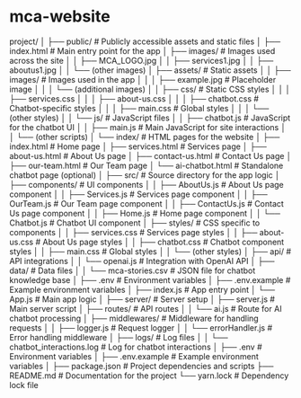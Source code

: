 # mca-website
project/
│
├── public/                        # Publicly accessible assets and static files
│   ├── index.html                 # Main entry point for the app
│   ├── images/                    # Images used across the site
│   │   ├── MCA_LOGO.jpg
│   │   ├── services1.jpg
│   │   ├── aboutus1.jpg
│   │   └── (other images)
│   ├── assets/                    # Static assets
│   │   ├── images/                # Images used in the app
│   │   │   ├── example.jpg        # Placeholder image
│   │   │   └── (additional images)
│   │   ├── css/                   # Static CSS styles
│   │   │   ├── services.css
│   │   │   ├── about-us.css
│   │   │   ├── chatbot.css        # Chatbot-specific styles
│   │   │   ├── main.css           # Global styles
│   │   │   └── (other styles)
│   │   └── js/                    # JavaScript files
│   │       ├── chatbot.js         # JavaScript for the chatbot UI
│   │       ├── main.js            # Main JavaScript for site interactions
│   │       └── (other scripts)
│   └── index/                     # HTML pages for the website
│       ├── index.html             # Home page
│       ├── services.html          # Services page
│       ├── about-us.html          # About Us page
│       ├── contact-us.html        # Contact Us page
│       ├── our-team.html          # Our Team page
│       └── ai-chatbot.html        # Standalone chatbot page (optional)
│
├── src/                           # Source directory for the app logic
│   ├── components/                # UI components
│   │   ├── AboutUs.js             # About Us page component
│   │   ├── Services.js            # Services page component
│   │   ├── OurTeam.js             # Our Team page component
│   │   ├── ContactUs.js           # Contact Us page component
│   │   ├── Home.js                # Home page component
│   │   └── Chatbot.js             # Chatbot UI component
│   ├── styles/                    # CSS specific to components
│   │   ├── services.css           # Services page styles
│   │   ├── about-us.css           # About Us page styles
│   │   ├── chatbot.css            # Chatbot component styles
│   │   ├── main.css               # Global styles
│   │   └── (other styles)
│   ├── api/                       # API integrations
│   │   └── openai.js              # Integration with OpenAI API
│   ├── data/                      # Data files
│   │   └── mca-stories.csv       # JSON file for chatbot knowledge base
│   ├── .env                       # Environment variables
│   ├── .env.example               # Example environment variables
│   ├── index.js                   # App entry point
│   └── App.js                     # Main app logic
│
├── server/                        # Server setup
│   ├── server.js                  # Main server script
│   ├── routes/                    # API routes
│   │   └── ai.js                  # Route for AI chatbot processing
│   ├── middlewares/               # Middleware for handling requests
│   │   ├── logger.js              # Request logger
│   │   └── errorHandler.js        # Error handling middleware
│   ├── logs/                      # Log files
│   │   └── chatbot_interactions.log  # Log for chatbot interactions
│   ├── .env                       # Environment variables
│   ├── .env.example               # Example environment variables
│
├── package.json                   # Project dependencies and scripts
├── README.md                      # Documentation for the project
└── yarn.lock                      # Dependency lock file

